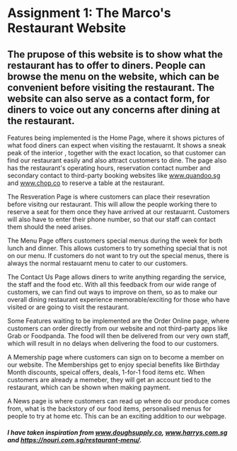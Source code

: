 # Assignment 1: The Marco's Restaurant Website

## The prupose of this website is to show what the restaurant has to offer to diners. People can browse the menu on the website, which can be convenient before visiting the restaurant. The website can also serve as a contact form, for diners to voice out any concerns after dining at the restaurant.

Features being implemented is the Home Page, where it shows pictures of what food diners can expect when visiting the restauarnt. It shows a sneak peak of the interior , together with the exact location, so that customer can find our restaurant easily and also attract customers to dine. The page also has the restaurant's operating hours, reservation contact number and secondary contact to third-party booking websites like www.quandoo.sg and www.chop.co to reserve a table at the restaurant.

The Resveration Page is where customers can place their resevration before visitng our restaurant. This will allow the people working there to reserve a seat for them once they have arrived at our restauarnt. Customers will also have to enter their phone number, so that our staff can contact them should the need arises.

The Menu Page offers customers special menus during the week for both lunch and dinner. This allows customers to try something special that is not on our menu. If customers do not want to try out the special menus, there is always the normal restauarnt menu to cater to our customers.

The Contact Us Page allows diners to write anything regarding the service, the staff and the food etc. With all this feedback from our wide range of customers, we can find out ways to improve on them, so as to make our overall dining restaurant experience memorable/exciting for those who have visited or are going to visit the restaurant. 

Some Features waiting to be implemented are the Order Online page, where customers can order directly from our website and not third-party apps like Grab or Foodpanda. The food will then be delivered from our very own staff, which will result in no delays when delivering the food to our customers.

A Memership page where customers can sign on to become a member on our website. The Memberships get to enjoy special benefits like Birthday Month discounts, speical offers, deals, 1-for-1 food items etc. When customers are already a memeber, they will get an account tied to the restaurant, which can be shown when making payment. 

A News page is where customers can read up where do our produce comes from, what is the backstory of our food items, personalised menus for people to try at home etc. This can be an exciting addition to our webpage.

##### I have taken inspiration from www.doughsupply.co, www.harrys.com.sg and https://nouri.com.sg/restaurant-menu/.
